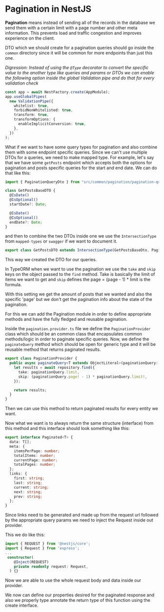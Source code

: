 # Pagination in NestJS

**Pagination** means instead of sending all of the records in the database we send them with a certain limit with a page number and other meta information. This prevents load and traffic congestion and improves experience on the client.

DTO which we should create for a pagination queries should go inside the `common` directory since it will be common for more endpoints than just this one.

_Digression: Instead of using the `@Type` decorator to convert the specific value to the another type like queries and params or DTOs we can enable the following option inside the global Validation pipe and do that for every validation check_

```typescript
const app = await NestFactory.create(AppModule);
app.useGlobalPipes(
  new ValidationPipe({
    whitelist: true,
    forbidNonWhitelisted: true,
    transform: true,
    transformOptions: {
      enableImplicitConversion: true,
    },
  })
);
```

What if we want to have some query types for pagination and also combine them with some endpoint specific queries. Since we can't use multiple DTOs for a queries, we need to make mapped type. For example, let's say that we have some `getPosts` endpoint which accepts both the options for pagination and posts specific queries for the start and end date. We can do that like this:

```typescript
import { PaginationQueryDto } from "src/common/pagination/pagination-query.dto";

class GetPostsBaseDTO {
  @IsDate()
  @IsOptional()
  startDate?: Date;

  @IsDate()
  @IsOptional()
  endDate?: Date;
}
```

and then to combine the two DTOs inside one we use the `IntersectionType` from `mapped-types` or `swagger` if we want to document it.

```typescript
export class GetPostsDTO extends IntersectionType(GetPostsBaseDto, PaginationQueryDto) {}
```

This way we created the DTO for our queries.

In TypeORM when we want to use the pagination we use the `take` and `skip` keys on the object passed to the `find` method. Take is basically the limit of items we want to get and `skip` defines the page = (page - 1) \* limit is the formula.

With this setting we get the amount of posts that we wanted and also the specific 'page' but we don't get the pagination info about the state of the pagination.

For this we can add the Pagination module in order to define appropriate methods and have the fully fledged and reusable pagination.

Inside the `pagination.provider.ts` file we define the `PaginationProvider` class which should be an common class that encapsulates common methods/logic in order to paginate specific queries. Now, we define the `paginateQuery` method which should be open for generic type and it will be reusable method that returns paginated results.

```typescript
export class PaginationProvider {
  public async paginateQuery<T extends ObjectLiteral>(paginationQuery: PaginationQueryDTO, repository: Repository<T>) {
    let results = await repository.find({
      take: paginationQuery.limit,
      skip: (paginationQuery.page! - 1) * paginationQuery.limit!,
    });

    return results;
  }
}
```

Then we can use this method to return paginated results for every entity we want.

Now what we want is to always return the same structure (interface) from this method and this interface should look something like this:

```typescript
export interface Paginated<T> {
  data: T[];
  meta: {
    itemsPerPage: number;
    totalItems: number;
    currentPage: number;
    totalPages: number;
  };
  links: {
    first: string;
    last: string;
    current: string;
    next: string;
    prev: string;
  };
}
```

Since links need to be generated and made up from the request url followed by the appropriate query params we need to inject the Request inside out provider.

This we do like this:

```typescript
import { REQUEST } from '@nestjs/core';
import { Request } from 'express';
...
 constructor(
    @Inject(REQUEST)
    private readonly request: Request,
  ) {}
```

Now we are able to use the whole request body and data inside our provider.

We now can define our properties desired for the paginated response and also we properly type annotate the return type of this function using the create interface.
